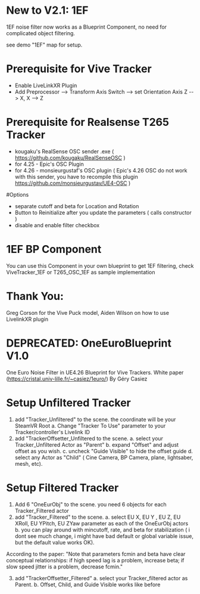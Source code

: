 # New to V2.1: 1EF
1EF noise filter now works as a Blueprint Component, no need for complicated object filtering. 

see demo "1EF" map for setup. 

# Prerequisite for Vive Tracker
- Enable LiveLinkXR Plugin
- Add Preprocessor --> Transform Axis Switch --> set Orientation Axis Z --> X, X --> Z

# Prerequisite for Realsense T265 Tracker
- kougaku's RealSense OSC sender .exe ( https://github.com/kougaku/RealSenseOSC )
- for 4.25 - Epic's OSC Plugin
- for 4.26 - monsieurgustaf's OSC plugin ( Epic's 4.26 OSC do not work with this sender, you have to recompile this plugin https://github.com/monsieurgustav/UE4-OSC )


#Options
- separate cutoff and beta for Location and Rotation
- Button to Reinitialize after you update the parameters ( calls constructor )
- disable and enable filter checkbox

# 1EF BP Component 
You can use this Component in your own blueprint to get 1EF filtering, check ViveTracker_1EF or T265_OSC_1EF as sample implementation

# Thank You:
Greg Corson for the Vive Puck model, Aiden Wilson on how to use LivelinkXR plugin 


# DEPRECATED: OneEuroBlueprint V1.0
One Euro Noise Filter in UE4.26 Blueprint for Vive Trackers. White paper (https://cristal.univ-lille.fr/~casiez/1euro/) By Géry Casiez

# Setup Unfiltered Tracker
1. add "Tracker_Unfiltered" to the scene. the coordinate will be your SteamVR Root
  a. Change "Tracker To Use" parameter to your Tracker/controller's Livelink ID
2. add "TrackerOffsetter_Unfiltered to the scene. 
  a. select your Tracker_Unfiltered Actor as "Parent"
  b. expand "Offset" and adjust offset as you wish. 
  c. uncheck "Guide Visible" to hide the offset guide
  d. select any Actor as "Child" ( Cine Camera, BP Camera, plane, lightsaber, mesh, etc).

# Setup Filtered Tracker
1. Add 6 "OneEurObj" to the scene. you need 6 objects for each Tracker_Filtered actor
2. add "Tracker_Filtered" to the scene.
  a. select EU X, EU Y , EU Z, EU XRoll, EU YPitch, EU ZYaw parameter as each of the OneEurObj actors
  b. you can play around with mincutoff, rate, and beta for stabilization ( i dont see much change, i might have bad default or global variable issue, but the default value works OK). 
  
  According to the paper:
  "Note that parameters fcmin and beta have clear conceptual relationships: if high speed lag is a problem, increase beta; if slow speed jitter is a problem, decrease fcmin."
  
3. add "TrackerOffsetter_Filtered"
  a. select your Tracker_filtered actor as Parent. 
  b. Offset, Child, and Guide Visible works like before
  

